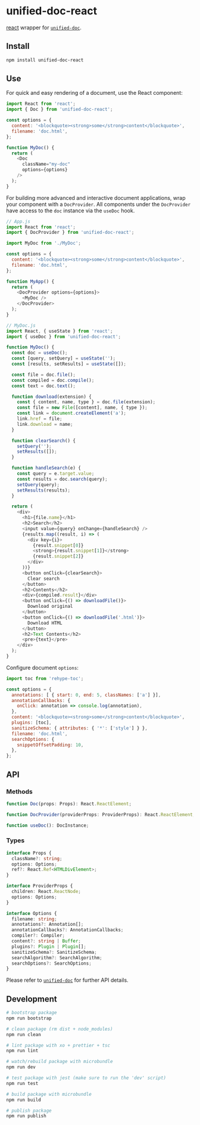 # unified-doc-react

[react][react] wrapper for [`unified-doc`][unified-doc].

## Install

```sh
npm install unified-doc-react
```

## Use

For quick and easy rendering of a document, use the React component:

```js
import React from 'react';
import { Doc } from 'unified-doc-react';

const options = {
  content: '<blockquote><strong>some</strong>content</blockquote>',
  filename: 'doc.html',
};

function MyDoc() {
  return (
    <Doc
      className="my-doc"
      options={options}
    />
  );
}
```

For building more advanced and interactive document applications, wrap your component with a `DocProvider`.  All components under the `DocProvider` have access to the `doc` instance via the `useDoc` hook.

```js
// App.js
import React from 'react';
import { DocProvider } from 'unified-doc-react';

import MyDoc from './MyDoc';

const options = {
  content: '<blockquote><strong>some</strong>content</blockquote>',
  filename: 'doc.html',
};

function MyApp() {
  return (
    <DocProvider options={options}>
      <MyDoc />
    </DocProvider>
  );
}

// MyDoc.js
import React, { useState } from 'react';
import { useDoc } from 'unified-doc-react';

function MyDoc() {
  const doc = useDoc();
  const [query, setQuery] = useState('');
  const [results, setResults] = useState([]);

  const file = doc.file();
  const compiled = doc.compile();
  const text = doc.text();

  function download(extension) {
    const { content, name, type } = doc.file(extension);
    const file = new File([content], name, { type });
    const link = document.createElement('a');
    link.href = file;
    link.download = name;
  }

  function clearSearch() {
    setQuery('');
    setResults([]);
  }

  function handleSearch(e) {
    const query = e.target.value;
    const results = doc.search(query);
    setQuery(query);
    setResults(results);
  }

  return (
    <div>
      <h1>{file.name}</h1>
      <h2>Search</h2>
      <input value={query} onChange={handleSearch} />
      {results.map((result, i) => (
        <div key={i}>
          {result.snippet[0]}
          <strong>{result.snippet[1]}</strong>
          {result.snippet[2]}
        </div>
      ))}
      <button onClick={clearSearch}>
        Clear search
      </button>
      <h2>Contents</h2>
      <div>{compiled.result}</div>
      <button onClick={() => downloadFile()}>
        Download original
      </button>
      <button onClick={() => downloadFile('.html')}>
        Download HTML
      </button>
      <h2>Text Contents</h2>
      <pre>{text}</pre>
    </div>
  );
}
```

Configure document `options`:

```js
import toc from 'rehype-toc';

const options = {
  annotations: [ { start: 0, end: 5, classNames: ['a'] }],
  annotationCallbacks: {
    onClick: annotation => console.log(annotation),
  },
  content: '<blockquote><strong>some</strong>content</blockquote>',
  plugins: [toc],
  sanitizeSchema: { attributes: { '*': ['style'] } },
  filename: 'doc.html',
  searchOptions: {
    snippetOffsetPadding: 10,
  },
};
```

## API

### Methods

```ts
function Doc(props: Props): React.ReactElement;

function DocProvider(providerProps: ProviderProps): React.ReactElement;

function useDoc(): DocInstance;
```

### Types

```ts
interface Props {
  className?: string;
  options: Options;
  ref?: React.Ref<HTMLDivElement>;
}

interface ProviderProps {
  children: React.ReactNode;
  options: Options;
}

interface Options {
  filename: string;
  annotations?: Annotation[];
  annotationCallbacks?: AnnotationCallbacks;
  compiler?: Compiler;
  content?: string | Buffer;
  plugins?: Plugin | Plugin[];
  sanitizeSchema?: SanitizeSchema;
  searchAlgorithm?: SearchAlgorithm;
  searchOptions?: SearchOptions;
}
```

Please refer to [`unified-doc`][unified-doc] for further API details.

## Development

```sh
# bootstrap package
npm run bootstrap

# clean package (rm dist + node_modules)
npm run clean

# lint package with xo + prettier + tsc
npm run lint

# watch/rebuild package with microbundle
npm run dev

# test package with jest (make sure to run the 'dev' script)
npm run test

# build package with microbundle
npm run build

# publish package
npm run publish
```

<!-- Links -->
[react]: https://github.com/facebook/react
[unified-doc]: https://github.com/unified-doc/unified-doc
